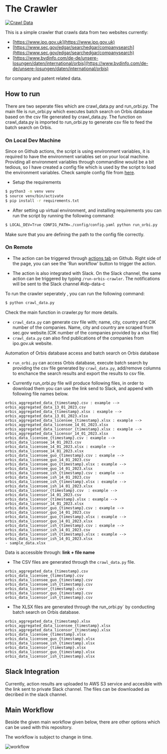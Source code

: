 
# The Crawler 

[![Crawl Data](https://github.com/mrtrkmn/IDP-Works/actions/workflows/execute.yaml/badge.svg)](https://github.com/mrtrkmn/IDP-Works/actions/workflows/execute.yaml)

This is a simple crawler that crawls data from two websites currently:

- [https://www.ipo.gov.uk](https://www.ipo.gov.uk)
- [https://www.sec.gov/edgar/searchedgar/companysearch](https://www.sec.gov/edgar/searchedgar/companysearch)
- [https://www.bvdinfo.com/de-de/unsere-losungen/daten/international/orbis](https://www.bvdinfo.com/de-de/unsere-losungen/daten/international/orbis)

for company and patent related data.


## How to run 

There are two seperate files which are crawl_data.py and run_orbi.py. The main file is run_orbi.py which executes batch search on Orbis database based on
the csv file generated by crawl_data.py. The function on crawl_data.py is imported to run_orbi.py to generate csv file to feed the batch search on Orbis. 

### On Local Dev Machine

Since on Github actions, the script is using environment variables, it is required to have the environment variables set on your local machine.
Providing all environment variables through commandline would be a bit tedious, so I have created a config file which is used by the script to load the environment variables. Check sample config file from [here](./config/config-sample.yaml).

- Setup the requirements 

```bash 
$ python3 -m venv venv
$ source venv/bin/activate
$ pip install -r requirements.txt
```
- After setting up virtual environment, and installing requirements you can run the script by running the following command:

```bash
$ LOCAL_DEV=True CONFIG_PATH=./config/config.yaml python run_orbi.py
```

Make sure that you are defining the path to the config file correctly.


### On Remote

- The action can be triggered through [actions tab](https://github.com/mrtrkmn/IDP-Works/actions/workflows/execute.yaml) on Github. Right side of the page, you can see the 'Run workflow' button to trigger the action.


- The action is also integrated with Slack. On the Slack channel, the same action can be triggered by typing `/run-orbis-crawler`. The notifications will be sent to the Slack channel #idp-data-c


To run the crawler seperately , you can run the following command:

```bash
$ python crawl_data.py
```
Check the main function in crawler.py for more details.


- `crawl_data.py` can generate csv file with; name, city, country and CIK number of the companies. Name, city and country are scraped from sec.gov website.(CIK number of the companies provided by a xlsx file)
- `crawl_data.py` can also find publications of the companies from ipo.gov.uk website. 


Automation of Orbis database access and batch search on Orbis database

- `run_orbi.py` can access Orbis database, execute batch search by providing the csv file generated by `crawl_data.py`, add/remove columns to enchance the search results and export the results to csv file.

- Currently run_orbi.py file will produce following files, in order to download them you can use the link send to Slack, and append with following file names below.


```raw
orbis_aggregated_data_{timestamp}.csv : example --> orbis_aggregated_data_13_01_2023.csv
orbis_aggregated_data_{timestamp}.xlsx : example --> orbis_aggregated_data_13_01_2023.xlsx
orbis_aggregated_data_licensee_{timestamp}.xlsx : example --> orbis_aggregated_data_licensee_14_01_2023.xlsx
orbis_aggregated_data_licensor_{timestamp}.xlsx : example --> orbis_aggregated_data_licensor_14_01_2023.xlsx
orbis_data_licensee_{timestamp}.csv : example --> orbis_data_licensee_14_01_2023.csv
orbis_data_licensee_14_01_2023.xlsx : example --> orbis_data_licensee_14_01_2023.xlsx
orbis_data_licensee_guo_{timestamp}.csv : example --> orbis_data_licensee_guo_14_01_2023.csv
orbis_data_licensee_guo_{timestamp}.xlsx : example --> orbis_data_licensee_guo_14_01_2023.xlsx
orbis_data_licensee_ish_{timestamp}.csv : example --> orbis_data_licensee_ish_14_01_2023.csv
orbis_data_licensee_ish_{timestamp}.xlsx : example --> orbis_data_licensee_ish_14_01_2023.xlsx
orbis_data_licensor_{timestamp}.csv  : example --> orbis_data_licensor_14_01_2023.csv
orbis_data_licensor_{timestamp}.xlsx : example --> orbis_data_licensor_14_01_2023.xlsx
orbis_data_licensor_guo_{timestamp}.csv : example --> orbis_data_licensor_guo_14_01_2023.csv
orbis_data_licensor_guo_{timestamp}.xlsx : example --> orbis_data_licensor_guo_14_01_2023.xlsx
orbis_data_licensor_ish_{timestamp}.csv : example --> orbis_data_licensor_ish_14_01_2023.csv
orbis_data_licensor_ish_{timestamp}.xlsx : example --> orbis_data_licensor_ish_14_01_2023.xlsx
- sample_data.xlsx
```
Data is accessible through: **link + file name** 

- The CSV files are generated through the `crawl_data.py` file.



```raw
orbis_aggregated_data_{timestamp}.csv 
orbis_data_licensee_{timestamp}.csv
orbis_data_licensee_guo_{timestamp}.csv
orbis_data_licensee_ish_{timestamp}.csv
orbis_data_licensor_{timestamp}.csv
orbis_data_licensor_guo_{timestamp}.csv
orbis_data_licensor_ish_{timestamp}.csv
```


- The XLSX files are generated through the run_orbi.py` by conducting batch search on Orbis database. 


```raw
orbis_aggregated_data_{timestamp}.xlsx
orbis_aggregated_data_licensee_{timestamp}.xlsx
orbis_aggregated_data_licensor_{timestamp}.xlsx
orbis_data_licensee_{timestamp}.xlsx
orbis_data_licensee_guo_{timestamp}.xlsx
orbis_data_licensee_ish_{timestamp}.xlsx
orbis_data_licensor_{timestamp}.xlsx
orbis_data_licensor_guo_{timestamp}.xlsx
orbis_data_licensor_ish_{timestamp}.xlsx

```


## Slack Integration 

Currently, action results are uploaded to AWS S3 service and accesible with the link sent to private Slack channel. 
The files can be downloaded as decribed in the slack channel. 



## Main Workflow 

Beside the given main workflow given below, there are other options which can be used with this repository. 

The workflow is subject to change in time. 

![workflow](https://user-images.githubusercontent.com/13614433/213180207-3855244f-29f9-42c5-ab7f-9655f0c78479.png)









